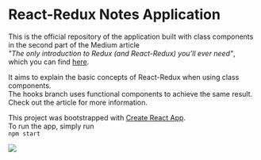 # React-Redux Notes Application

This is the official repository of the application built with class components in the second part of the Medium article  
_"The only introduction to Redux (and React-Redux) you’ll ever need"_,  
which you can find [here](https://medium.com/@h.stevanoski/the-only-introduction-to-redux-and-react-redux-youll-ever-need-8ce5da9e53c6).

It aims to explain the basic concepts of React-Redux when using class components.  
The hooks branch uses functional components to achieve the same result.  
Check out the article for more information.

This project was bootstrapped with [Create React App](https://github.com/facebook/create-react-app).  
To run the app, simply run  
`npm start`

![](https://miro.medium.com/max/457/1*NWOmsT2_4MoRuUevioicqg.png)
